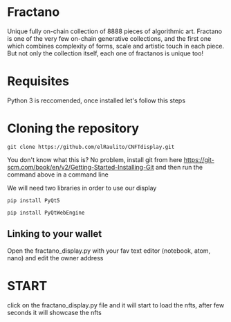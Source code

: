 # Fractano
Unique fully on-chain collection of 8888 pieces of algorithmic art. Fractano is one of the very few on-chain generative collections, and the first one which combines complexity of forms, scale and artistic touch in each piece. But not only the collection itself, each one of fractanos is unique too!

# Requisites

Python 3 is reccomended, once installed let's follow this steps

# Cloning the repository

`git clone https://github.com/elRaulito/CNFTdisplay.git`

You don't know what this is? No problem, install git from here https://git-scm.com/book/en/v2/Getting-Started-Installing-Git and then run the command above in a command line

We will need two libraries in order to use our display

`pip install PyQt5`


`pip install PyQtWebEngine`

## Linking to your wallet

Open the fractano_display.py with your fav text editor (notebook, atom, nano) and edit the owner address

# START

click on the fractano_display.py file and it will start to load the nfts, after few seconds it will showcase the nfts
